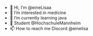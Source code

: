 - 👋 Hi, I’m @eineLisaa
- 👀 I’m interested in medicine
- 🌱 I’m currently learning java
- 💞️ Student @HochschuleMannheim
- 📫 How to reach me Discord @einelisa

<!---
eineLisaa/eineLisaa is a ✨ special ✨ repository because its `README.md` (this file) appears on your GitHub profile.
You can click the Preview link to take a look at your changes.
--->
